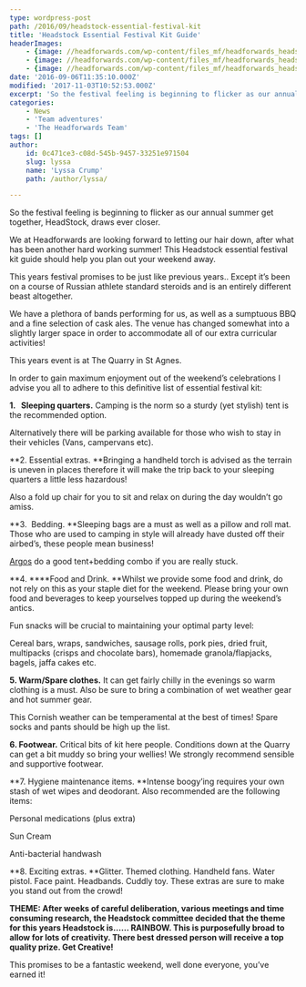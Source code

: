 ```yaml
---
type: wordpress-post
path: /2016/09/headstock-essential-festival-kit
title: 'Headstock Essential Festival Kit Guide'
headerImages:
    - {image: //headforwards.com/wp-content/files_mf/headforwards_headstock_bar.jpg, text: 'Headstock Essential Festival Guide '}
    - {image: //headforwards.com/wp-content/files_mf/headforwards_headstock_dusk.jpg, text: ""}
    - {image: //headforwards.com/wp-content/files_mf/headforwards_headstock_kids_bubbles.jpg, text: ""}
date: '2016-09-06T11:35:10.000Z'
modified: '2017-11-03T10:52:53.000Z'
excerpt: 'So the festival feeling is beginning to flicker as our annual summer get together, HeadStock, draws ever closer. We at Headforwards are looking forward to letting our hair down, after what has been another hard working summer! This Headstock essential festival kit guide should help you plan out your weekend away. This years festival promises to …'
categories:
    - News
    - 'Team adventures'
    - 'The Headforwards Team'
tags: []
author:
    id: 0c471ce3-c08d-545b-9457-33251e971504
    slug: lyssa
    name: 'Lyssa Crump'
    path: /author/lyssa/

---
```

So the festival feeling is beginning to flicker as our annual summer get together, HeadStock, draws ever closer.

We at Headforwards are looking forward to letting our hair down, after what has been another hard working summer! This Headstock essential festival kit guide should help you plan out your weekend away.

This years festival promises to be just like previous years.. Except it’s been on a course of Russian athlete standard steroids and is an entirely different beast altogether.

We have a plethora of bands performing for us, as well as a sumptuous BBQ and a fine selection of cask ales. The venue has changed somewhat into a slightly larger space in order to accommodate all of our extra curricular activities!

This years event is at The Quarry in St Agnes.

In order to gain maximum enjoyment out of the weekend’s celebrations I advise you all to adhere to this definitive list of essential festival kit:

**1\.   Sleeping quarters.** Camping is the norm so a sturdy (yet stylish) tent is the recommended option.

Alternatively there will be parking available for those who wish to stay in their vehicles (Vans, campervans etc).

**2\. Essential extras. **Bringing a handheld torch is advised as the terrain is uneven in places therefore it will make the trip back to your sleeping quarters a little less hazardous!

Also a fold up chair for you to sit and relax on during the day wouldn’t go amiss.

**3\.  Bedding. **Sleeping bags are a must as well as a pillow and roll mat. Those who are used to camping in style will already have dusted off their airbed’s, these people mean business!

[Argos](http://www.argos.co.uk/static/Browse/ID72/33015221/c_1/1%7Ccategory_root%7CSports+and+leisure%7C33006346/c_2/2%7C33006346%7CCamping+and+caravanning%7C33007546/c_3/3%7Ccat_33007546%7CTents%7C33015221.htm) do a good tent+bedding combo if you are really stuck.

**4. ****Food and Drink. **Whilst we provide some food and drink, do not rely on this as your staple diet for the weekend. Please bring your own food and beverages to keep yourselves topped up during the weekend’s antics.

Fun snacks will be crucial to maintaining your optimal party level:

Cereal bars, wraps, sandwiches, sausage rolls, pork pies, dried fruit, multipacks (crisps and chocolate bars), homemade granola/flapjacks, bagels, jaffa cakes etc.

**5\. Warm/Spare clothes.** It can get fairly chilly in the evenings so warm clothing is a must. Also be sure to bring a combination of wet weather gear and hot summer gear.

This Cornish weather can be temperamental at the best of times! Spare socks and pants should be high up the list.

**6\. Footwear.** Critical bits of kit here people. Conditions down at the Quarry can get a bit muddy so bring your wellies! We strongly recommend sensible and supportive footwear.

**7. Hygiene maintenance items. **Intense boogy’ing requires your own stash of wet wipes and deodorant. Also recommended are the following items:

Personal medications (plus extra)

Sun Cream

Anti-bacterial handwash

**8\. Exciting extras. **Glitter. Themed clothing. Handheld fans. Water pistol. Face paint. Headbands. Cuddly toy. These extras are sure to make you stand out from the crowd!

**THEME: After weeks of careful deliberation, various meetings and time consuming research, the Headstock committee decided that the theme for this years Headstock is…… RAINBOW. This is purposefully broad to allow for lots of creativity. There best dressed person will receive a top quality prize. Get Creative!**

This promises to be a fantastic weekend, well done everyone, you’ve earned it!

